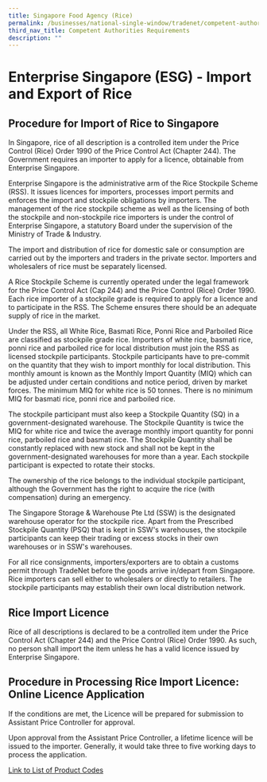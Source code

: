 ```yaml
---
title: Singapore Food Agency (Rice)
permalink: /businesses/national-single-window/tradenet/competent-authorities-requirements/sfa-rice/
third_nav_title: Competent Authorities Requirements
description: ""
---
```

# Enterprise Singapore (ESG) - Import and Export of Rice

## Procedure for Import of Rice to Singapore

In Singapore, rice of all description is a controlled item under the Price Control (Rice) Order 1990 of the Price Control Act (Chapter 244). The Government requires an importer to apply for a licence, obtainable from Enterprise Singapore.

Enterprise Singapore is the administrative arm of the Rice Stockpile Scheme (RSS). It issues licences for importers, processes import permits and enforces the import and stockpile obligations by importers. The management of the rice stockpile scheme as well as the licensing of both the stockpile and non-stockpile rice importers is under the control of Enterprise Singapore, a statutory Board under the supervision of the Ministry of Trade & Industry.

The import and distribution of rice for domestic sale or consumption are carried out by the importers and traders in the private sector. Importers and wholesalers of rice must be separately licensed.

A Rice Stockpile Scheme is currently operated under the legal framework for the Price Control Act (Cap 244) and the Price Control (Rice) Order 1990. Each rice importer of a stockpile grade is required to apply for a licence and to participate in the RSS. The Scheme ensures there should be an adequate supply of rice in the market.

Under the RSS, all White Rice, Basmati Rice, Ponni Rice and Parboiled Rice are classified as stockpile grade rice. Importers of white rice, basmati rice, ponni rice and parboiled rice for local distribution must join the RSS as licensed stockpile participants. Stockpile participants have to pre-commit on the quantity that they wish to import monthly for local distribution. This monthly amount is known as the Monthly Import Quantity (MIQ) which can be adjusted under certain conditions and notice period, driven by market forces. The minimum MIQ for white rice is 50 tonnes. There is no minimum MIQ for basmati rice, ponni rice and parboiled rice.

The stockpile participant must also keep a Stockpile Quantity (SQ) in a government-designated warehouse. The Stockpile Quantity is twice the MIQ for white rice and twice the average monthly import quantity for ponni rice, parboiled rice and basmati rice. The Stockpile Quantity shall be constantly replaced with new stock and shall not be kept in the government-designated warehouses for more than a year. Each stockpile participant is expected to rotate their stocks.

The ownership of the rice belongs to the individual stockpile participant, although the Government has the right to acquire the rice (with compensation) during an emergency.

The Singapore Storage & Warehouse Pte Ltd (SSW) is the designated warehouse operator for the stockpile rice. Apart from the Prescribed Stockpile Quantity (PSQ) that is kept in SSW's warehouses, the stockpile participants can keep their trading or excess stocks in their own warehouses or in SSW's warehouses.

For all rice consignments, importers/exporters are to obtain a customs permit through TradeNet before the goods arrive in/depart from Singapore. Rice importers can sell either to wholesalers or directly to retailers. The stockpile participants may establish their own local distribution network.

## Rice Import Licence

Rice of all descriptions is declared to be a controlled item under the Price Control Act (Chapter 244) and the Price Control (Rice) Order 1990. As such, no person shall import the item unless he has a valid licence issued by Enterprise Singapore.

## Procedure in Processing Rice Import Licence: Online Licence Application

If the conditions are met, the Licence will be prepared for submission to Assistant Price Controller for approval.

Upon approval from the Assistant Price Controller, a lifetime licence will be issued to the importer. Generally, it would take three to five working days to process the application.

[Link to List of Product Codes](/files/about-us//HScodelist.pdf)